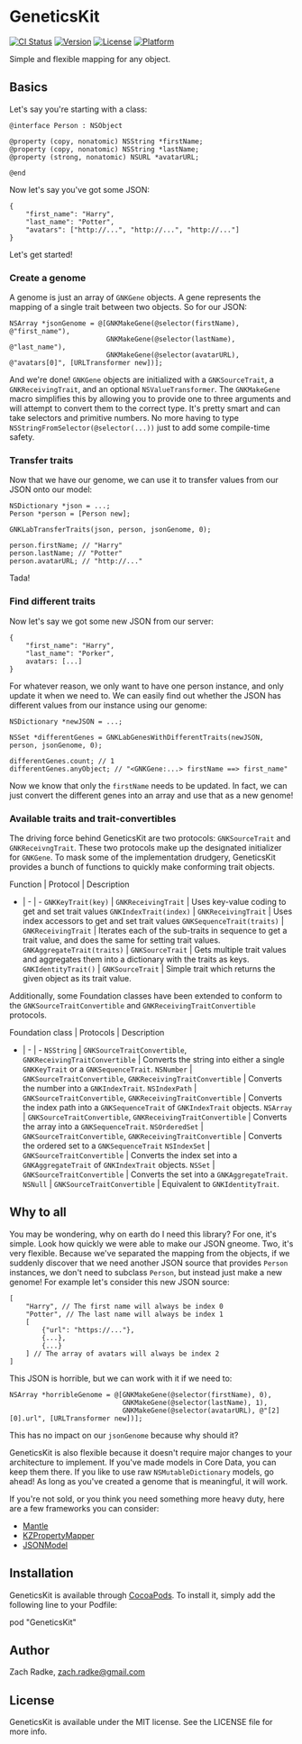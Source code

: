# GeneticsKit

[![CI Status](http://img.shields.io/travis/zradke/GeneticsKit.svg?style=flat)](https://travis-ci.org/zradke/GeneticsKit)
[![Version](https://img.shields.io/cocoapods/v/GeneticsKit.svg?style=flat)](http://cocoadocs.org/docsets/GeneticsKit)
[![License](https://img.shields.io/cocoapods/l/GeneticsKit.svg?style=flat)](http://cocoadocs.org/docsets/GeneticsKit)
[![Platform](https://img.shields.io/cocoapods/p/GeneticsKit.svg?style=flat)](http://cocoadocs.org/docsets/GeneticsKit)

Simple and flexible mapping for any object.

## Basics

Let's say you're starting with a class:

	@interface Person : NSObject

	@property (copy, nonatomic) NSString *firstName;
	@property (copy, nonatomic) NSString *lastName;
	@property (strong, nonatomic) NSURL *avatarURL;

	@end

Now let's say you've got some JSON:

	{
		"first_name": "Harry",
		"last_name": "Potter",
		"avatars": ["http://...", "http://...", "http://..."]
	}

Let's get started!

### Create a genome

A genome is just an array of `GNKGene` objects. A gene represents the mapping of a single trait between two objects. So for our JSON:

	NSArray *jsonGenome = @[GNKMakeGene(@selector(firstName), @"first_name"),
							GNKMakeGene(@selector(lastName), @"last_name"),
							GNKMakeGene(@selector(avatarURL), @"avatars[0]", [URLTransformer new])];

And we're done! `GNKGene` objects are initialized with a `GNKSourceTrait`, a `GNKReceivingTrait`, and an optional `NSValueTransformer`. The `GNKMakeGene` macro simplifies this by allowing you to provide one to three arguments and will attempt to convert them to the correct type. It's pretty smart and can take selectors and primitive numbers. No more having to type `NSStringFromSelector(@selector(...))` just to add some compile-time safety.

### Transfer traits

Now that we have our genome, we can use it to transfer values from our JSON onto our model:

	NSDictionary *json = ...;
	Person *person = [Person new];

	GNKLabTransferTraits(json, person, jsonGenome, 0);

	person.firstName; // "Harry"
	person.lastName; // "Potter"
	person.avatarURL; // "http://..."

Tada!

### Find different traits

Now let's say we got some new JSON from our server:

	{
		"first_name": "Harry",
		"last_name": "Porker",
		avatars: [...]
	}

For whatever reason, we only want to have one person instance, and only update it when we need to. We can easily find out whether the JSON has different values from our instance using our genome:

	NSDictionary *newJSON = ...;

	NSSet *differentGenes = GNKLabGenesWithDifferentTraits(newJSON, person, jsonGenome, 0);

	differentGenes.count; // 1
	differentGenes.anyObject; // "<GNKGene:...> firstName ==> first_name"

Now we know that only the `firstName` needs to be updated. In fact, we can just convert the 
different genes into an array and use that as a new genome!

### Available traits and trait-convertibles

The driving force behind GeneticsKit are two protocols: `GNKSourceTrait` and `GNKReceivngTrait`. These two protocols make up the designated initializer for `GNKGene`. To mask some of the implementation drudgery, GeneticsKit provides a bunch of functions to quickly make conforming trait objects.

Function | Protocol | Description
- | - | -
`GNKKeyTrait(key)` | `GNKReceivingTrait` | Uses key-value coding to get and set trait values
`GNKIndexTrait(index)` | `GNKReceivingTrait` | Uses index accessors to get and set trait values
`GNKSequenceTrait(traits)` | `GNKReceivingTrait` | Iterates each of the sub-traits in sequence to get a trait value, and does the same for setting trait values.
`GNKAggregateTrait(traits)` | `GNKSourceTrait` | Gets multiple trait values and aggregates them into a dictionary with the traits as keys.
`GNKIdentityTrait()` | `GNKSourceTrait` | Simple trait which returns the given object as its trait value.

Additionally, some Foundation classes have been extended to conform to the `GNKSourceTraitConvertible` and `GNKReceivingTraitConvertible` protocols.

Foundation class | Protocols | Description
- | - | -
`NSString` | `GNKSourceTraitConvertible`, `GNKReceivingTraitConvertible` | Converts the string into either a single `GNKKeyTrait` or a `GNKSequenceTrait`.
`NSNumber` | `GNKSourceTraitConvertible`, `GNKReceivingTraitConvertible` | Converts the number into a `GNKIndexTrait`.
`NSIndexPath` | `GNKSourceTraitConvertible`, `GNKReceivingTraitConvertible` | Converts the index path into a `GNKSequenceTrait` of `GNKIndexTrait` objects.
`NSArray` | `GNKSourceTraitConvertible`, `GNKReceivingTraitConvertible` | Converts the array into a `GNKSequenceTrait`.
`NSOrderedSet` | `GNKSourceTraitConvertible`, `GNKReceivingTraitConvertible` | Converts the ordered set to a `GNKSequenceTrait`
`NSIndexSet` | `GNKSourceTraitConvertible` | Converts the index set into a `GNKAggregateTrait` of `GNKIndexTrait` objects.
`NSSet` | `GNKSourceTraitConvertible` | Converts the set into a `GNKAggregateTrait`.
`NSNull` | `GNKSourceTraitConvertible` | Equivalent to `GNKIdentityTrait`.

## Why to all

You may be wondering, why on earth do I need this library? For one, it's simple. Look how quickly we were able to make our JSON gneome. Two, it's very flexible. Because we've separated the mapping from the objects, if we suddenly discover that we need another JSON source that provides `Person` instances, we don't need to subclass `Person`, but instead just make a new genome! For example let's consider this new JSON source:

	[
		"Harry", // The first name will always be index 0
		"Potter", // The last name will always be index 1
		[
			{"url": "https://..."},
			{...},
			{...}
		] // The array of avatars will always be index 2
	]

This JSON is horrible, but we can work with it if we need to:

	NSArray *horribleGenome = @[GNKMakeGene(@selector(firstName), 0),
								GNKMakeGene(@selector(lastName), 1),
								GNKMakeGene(@selector(avatarURL), @"[2][0].url", [URLTransformer new])];

This has no impact on our `jsonGenome` because why should it?

GeneticsKit is also flexible because it doesn't require major changes to your architecture to implement. If you've made models in Core Data, you can keep them there. If you like to use raw `NSMutableDictionary` models, go ahead! As long as you've created a genome that is meaningful, it will work.

If you're not sold, or you think you need something more heavy duty, here are a few frameworks you can consider:

* [Mantle](https://github.com/Mantle/Mantle)
* [KZPropertyMapper](https://github.com/krzysztofzablocki/KZPropertyMapper)
* [JSONModel](https://github.com/icanzilb/JSONModel)

## Installation

GeneticsKit is available through [CocoaPods](http://cocoapods.org). To install
it, simply add the following line to your Podfile:

pod "GeneticsKit"

## Author

Zach Radke, zach.radke@gmail.com

## License

GeneticsKit is available under the MIT license. See the LICENSE file for more info.

